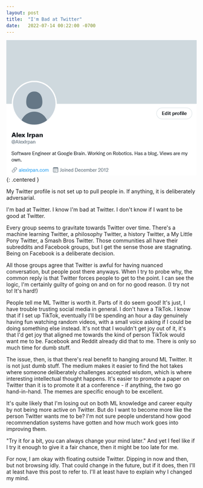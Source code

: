 ```yaml
---
layout: post
title:  "I'm Bad at Twitter"
date:   2022-07-14 00:22:00 -0700
---
```


![Twitter profile](/public/twitter/twitter.png)
{: .centered }

My Twitter profile is not set up to pull people in. If anything, it is deliberately
adversarial.

I'm bad at Twitter. I know I'm bad at Twitter. I don't know if I want to be good at Twitter.

Every group seems to gravitate towards Twitter over time. There's a machine
learning Twitter, a philosophy Twitter, a history Twitter, a My Little Pony Twitter,
a Smash Bros Twitter. Those communities all have their subreddits and Facebook groups, but I
get the sense those are stagnating. Being on Facebook is a deliberate decision.

All those groups agree that Twitter is awful for having nuanced conversation,
but people post there anyways. When I try to probe why, the common reply is that
Twitter forces people to get to the point. I can see the logic, I'm certainly guilty of going on and on for no good reason. (I try not to! It's hard!)

People tell me ML Twitter is worth it. Parts of it do seem good! It's just, I have trouble
trusting social media in general. I don't have a TikTok. I know that if I set up
TikTok, eventually I'll be spending an hour a day genuinely having fun watching random
videos, with a small voice asking if I could be doing something else instead. It's
not that I wouldn't get joy out of it, it's that I'd get joy that aligned me towards
the kind of person TikTok would want me to be.
Facebook and Reddit already did that to me. There is only so much time for dumb stuff.

The issue, then, is that there's real benefit to hanging around ML Twitter. It is not just dumb stuff.
The medium makes it easier to find the hot takes where
someone deliberately challenges accepted wisdom, which is where interesting intellectual thought happens. It's easier to promote a paper on Twitter
than it is to promote it at a conference - if anything, the two go hand-in-hand. The memes are specific enough to be excellent.

It's quite likely that I'm losing out on both ML knowledge and career equity by not being more
active on Twitter. But do I want to become more like the person Twitter wants me to be?
I'm not sure people understand how good recommendation systems have gotten and how
much work goes into improving them.

"Try it for a bit, you can always change your mind later." And yet I feel like if I
try it enough to give it a fair chance, then it might be too late for me.

For now, I am okay with floating outside Twitter. Dipping in now and then, but not browsing idly.
That could change in the
future, but if it does, then I'll at least have this post to refer to. I'll at least
have to explain why I changed my mind.
